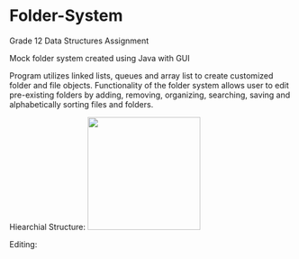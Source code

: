 # Folder-System
Grade 12 Data Structures Assignment

Mock folder system created using Java with GUI  

Program utilizes linked lists, queues and array list to create customized folder and file objects. Functionality of the folder system allows user to edit pre-existing folders by adding, removing, organizing, searching, saving and alphabetically sorting files and folders. 

Hiearchial Structure: 
<img src="README-IMAGES/Exemplar1.gif" height="200">


Editing: 

